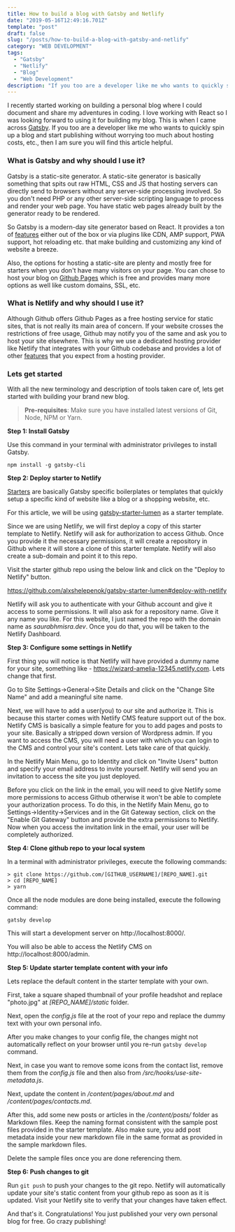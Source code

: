 ```yaml
---
title: How to build a blog with Gatsby and Netlify
date: "2019-05-16T12:49:16.701Z"
template: "post"
draft: false
slug: "/posts/how-to-build-a-blog-with-gatsby-and-netlify"
category: "WEB DEVELOPMENT"
tags:
  - "Gatsby"
  - "Netlify"
  - "Blog"
  - "Web Development"
description: "If you too are a developer like me who wants to quickly spin up a blog and start publishing without worrying too much about hosting costs, etc., then I am sure you will find this article helpful."
---
```


I recently started working on building a personal blog where I could document and share my adventures in coding. I love working with React so I was looking forward to using it for building my blog. This is when I came across [Gatsby](https://www.gatsbyjs.org). If you too are a developer like me who wants to quickly spin up a blog and start publishing without worrying too much about hosting costs, etc., then I am sure you will find this article helpful.

### What is Gatsby and why should I use it?

Gatsby is a static-site generator. A static-site generator is basically something that spits out raw HTML, CSS and JS that hosting servers can directly send to browsers without any server-side processing involved. So you don't need PHP or any other server-side scripting language to process and render your web page. You have static web pages already built by the generator ready to be rendered.

So Gatsby is a modern-day site generator based on React. It provides a ton of [features](https://www.gatsbyjs.org/features/) either out of the box or via plugins like CDN, AMP support, PWA support, hot reloading etc. that make building and customizing any kind of website a breeze.

Also, the options for hosting a static-site are plenty and mostly free for starters when you don't have many visitors on your page. You can chose to host your blog on [Github Pages](https://pages.github.com/) which is free and provides many more options as well like custom domains, SSL, etc.

### What is Netlify and why should I use it?

Although Github offers Github Pages as a free hosting service for static sites, that is not really its main area of concern. If your website crosses the restrictions of free usage, Github may notify you of the same and ask you to host your site elsewhere. This is why we use a dedicated hosting provider like Netlify that integrates with your Github codebase and provides a lot of other [features](https://www.netlify.com/github-pages-vs-netlify/) that you expect from a hosting provider.

### Lets get started

With all the new terminology and description of tools taken care of, lets get started with building your brand new blog.

> **Pre-requisites**: Make sure you have installed latest versions of Git, Node, NPM or Yarn.

**Step 1: Install Gatsby**

Use this command in your terminal with administrator privileges to install Gatsby.

```
npm install -g gatsby-cli
```

**Step 2: Deploy starter to Netlify**

[Starters](https://www.gatsbyjs.org/docs/starters/) are basically Gatsby specific boilerplates or templates that quickly setup a specific kind of website like a blog or a shopping website, etc.

For this article, we will be using [gatsby-starter-lumen](http://github.com/alxshelepenok/gatsby-starter-lumen) as a starter template.

Since we are using Netlify, we will first deploy a copy of this starter template to Netlify. Netlify will ask for authorization to access Github. Once you provide it the necessary permissions, it will create a repository in Github where it will store a clone of this starter template. Netlify will also create a sub-domain and point it to this repo.

Visit the starter github repo using the below link and click on the "Deploy to Netlify" button.

https://github.com/alxshelepenok/gatsby-starter-lumen#deploy-with-netlify

Netlify will ask you to authenticate with your Github account and give it access to some permissions. It will also ask for a repository name. Give it any name you like. For this website, I just named the repo with the domain name as _saurabhmisra.dev_. Once you do that, you will be taken to the Netlify Dashboard.

**Step 3: Configure some settings in Netlify**

First thing you will notice is that Netlify will have provided a dummy name for your site, something like - https://wizard-amelia-12345.netlify.com. Lets change that first.

Go to Site Settings->General->Site Details and click on the "Change Site Name" and add a meaningful site name.

Next, we will have to add a user(you) to our site and authorize it. This is because this starter comes with Netlify CMS feature support out of the box. Netlify CMS is basically a simple feature for you to add pages and posts to your site. Basically a stripped down version of Wordpress admin. If you want to access the CMS, you will need a user with which you can login to the CMS and control your site's content. Lets take care of that quickly.

In the Netlify Main Menu, go to Identity and click on "Invite Users" button and specify your email address to invite yourself. Netlify will send you an invitation to access the site you just deployed.

Before you click on the link in the email, you will need to give Netlify some more permissions to access Github otherwise it won't be able to complete your authorization process. To do this, in the Netlify Main Menu, go to Settings->Identity->Services and in the Git Gateway section, click on the "Enable Git Gateway" button and provide the extra permissions to Netlify. Now when you access the invitation link in the email, your user will be completely authorized.

**Step 4: Clone github repo to your local system**

In a terminal with administrator privileges, execute the following commands:

```
> git clone https://github.com/[GITHUB_USERNAME]/[REPO_NAME].git
> cd [REPO_NAME]
> yarn
```

Once all the node modules are done being installed, execute the following command:

```
gatsby develop
```

This will start a development server on http://localhost:8000/.

You will also be able to access the Netlify CMS on http://localhost:8000/admin.

**Step 5: Update starter template content with your info**

Lets replace the default content in the starter template with your own.

First, take a square shaped thumbnail of your profile headshot and replace "photo.jpg" at _[REPO_NAME]/static_ folder.

Next, open the _config.js_ file at the root of your repo and replace the dummy text with your own personal info.

After you make changes to your config file, the changes might not automatically reflect on your browser until you re-run `gatsby develop` command.

Next, in case you want to remove some icons from the contact list, remove them from the _config.js_ file and then also from _/src/hooks/use-site-metadata.js_.

Next, update the content in _/content/pages/about.md_ and _/content/pages/contacts.md_.

After this, add some new posts or articles in the _/content/posts/_ folder as Markdown files. Keep the naming format consistent with the sample post files provided in the starter template. Also make sure, you add post metadata inside your new markdown file in the same format as provided in the sample markdown files.

Delete the sample files once you are done referencing them.

**Step 6: Push changes to git**

Run `git push` to push your changes to the git repo. Netlify will automatically update your site's static content from your github repo as soon as it is updated. Visit your Netlify site to verify that your changes have taken effect.

And that's it. Congratulations! You just published your very own personal blog for free. Go crazy publishing!

